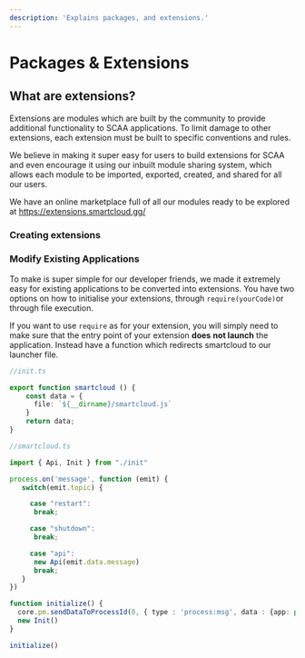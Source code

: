 ```yaml
---
description: 'Explains packages, and extensions.'
---
```


# Packages & Extensions

## What are extensions?

Extensions are modules which are built by the community to provide additional functionality to SCAA applications. To limit damage to other extensions, each extension must be built to specific conventions and rules.

We believe in making it super easy for users to build extensions for SCAA and even encourage it using our inbuilt module sharing system, which allows each module to be imported, exported, created, and shared for all our users. 

We have an online marketplace full of all our modules ready to be explored at https://extensions.smartcloud.gg/

### Creating extensions



### Modify Existing Applications

To make is super simple for our developer friends, we made it extremely easy for existing applications to be converted into extensions. You have two options on how to initialise your extensions, through `require(yourCode)`or through file execution. 

If you want to use `require` as for your extension, you will simply need to make sure that the entry point of your extension **does** **not launch** the application. Instead have a function which redirects smartcloud to our launcher file. 

```typescript
//init.ts

export function smartcloud () {
    const data = {
      file: `${__dirname}/smartcloud.js`
    }
    return data;
}
```

```typescript
//smartcloud.ts

import { Api, Init } from "./init"

process.on('message', function (emit) {
   switch(emit.topic) {

     case "restart":
      break;

     case "shutdown":
      break;

     case "api":
      new Api(emit.data.message)
      break;
   }
})

function initialize() {
  core.pm.sendDataToProcessId(0, { type : 'process:msg', data : {app: process.env.name.split(" ~ ")[1], id: process.env.pm_id}, topic: "extensionLoaded" }, function(err: any) { if (err) console.log(err); });
  new Init()
}

initialize()
```





